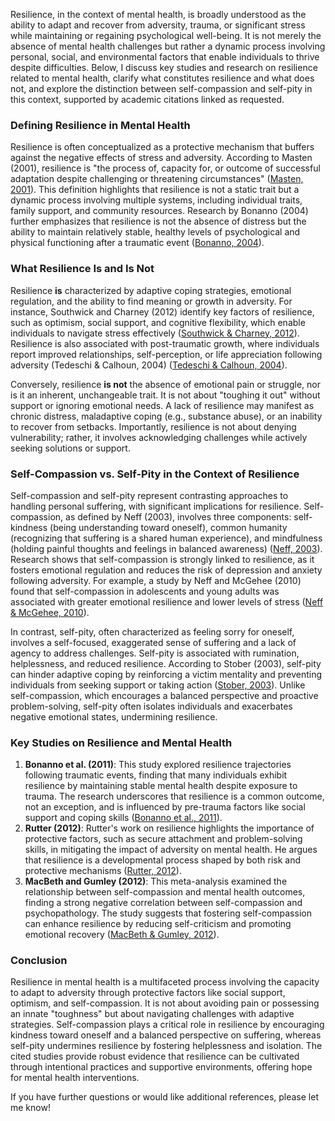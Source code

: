 Resilience, in the context of mental health, is broadly understood as the ability to adapt and recover from adversity, trauma, or significant stress while maintaining or regaining psychological well-being. It is not merely the absence of mental health challenges but rather a dynamic process involving personal, social, and environmental factors that enable individuals to thrive despite difficulties. Below, I discuss key studies and research on resilience related to mental health, clarify what constitutes resilience and what does not, and explore the distinction between self-compassion and self-pity in this context, supported by academic citations linked as requested.

### Defining Resilience in Mental Health
Resilience is often conceptualized as a protective mechanism that buffers against the negative effects of stress and adversity. According to Masten (2001), resilience is "the process of, capacity for, or outcome of successful adaptation despite challenging or threatening circumstances" ([Masten, 2001](../doi-lookup/?doi=10.1037/0003-066X.56.3.227)). This definition highlights that resilience is not a static trait but a dynamic process involving multiple systems, including individual traits, family support, and community resources. Research by Bonanno (2004) further emphasizes that resilience is not the absence of distress but the ability to maintain relatively stable, healthy levels of psychological and physical functioning after a traumatic event ([Bonanno, 2004](../doi-lookup/?doi=10.1037/0003-066X.59.1.20)).

### What Resilience Is and Is Not
Resilience **is** characterized by adaptive coping strategies, emotional regulation, and the ability to find meaning or growth in adversity. For instance, Southwick and Charney (2012) identify key factors of resilience, such as optimism, social support, and cognitive flexibility, which enable individuals to navigate stress effectively ([Southwick & Charney, 2012](../doi-lookup/?doi=10.1126/science.1222942)). Resilience is also associated with post-traumatic growth, where individuals report improved relationships, self-perception, or life appreciation following adversity (Tedeschi & Calhoun, 2004) ([Tedeschi & Calhoun, 2004](../doi-lookup/?doi=10.1207/s15327965pli1501_02)).

Conversely, resilience **is not** the absence of emotional pain or struggle, nor is it an inherent, unchangeable trait. It is not about "toughing it out" without support or ignoring emotional needs. A lack of resilience may manifest as chronic distress, maladaptive coping (e.g., substance abuse), or an inability to recover from setbacks. Importantly, resilience is not about denying vulnerability; rather, it involves acknowledging challenges while actively seeking solutions or support.

### Self-Compassion vs. Self-Pity in the Context of Resilience
Self-compassion and self-pity represent contrasting approaches to handling personal suffering, with significant implications for resilience. Self-compassion, as defined by Neff (2003), involves three components: self-kindness (being understanding toward oneself), common humanity (recognizing that suffering is a shared human experience), and mindfulness (holding painful thoughts and feelings in balanced awareness) ([Neff, 2003](../doi-lookup/?doi=10.1080/15298860309027)). Research shows that self-compassion is strongly linked to resilience, as it fosters emotional regulation and reduces the risk of depression and anxiety following adversity. For example, a study by Neff and McGehee (2010) found that self-compassion in adolescents and young adults was associated with greater emotional resilience and lower levels of stress ([Neff & McGehee, 2010](../doi-lookup/?doi=10.1080/15298860903122723)).

In contrast, self-pity, often characterized as feeling sorry for oneself, involves a self-focused, exaggerated sense of suffering and a lack of agency to address challenges. Self-pity is associated with rumination, helplessness, and reduced resilience. According to Stober (2003), self-pity can hinder adaptive coping by reinforcing a victim mentality and preventing individuals from seeking support or taking action ([Stober, 2003](../doi-lookup/?doi=10.1016/S0191-8869(02)00193-5)). Unlike self-compassion, which encourages a balanced perspective and proactive problem-solving, self-pity often isolates individuals and exacerbates negative emotional states, undermining resilience.

### Key Studies on Resilience and Mental Health
1. **Bonanno et al. (2011)**: This study explored resilience trajectories following traumatic events, finding that many individuals exhibit resilience by maintaining stable mental health despite exposure to trauma. The research underscores that resilience is a common outcome, not an exception, and is influenced by pre-trauma factors like social support and coping skills ([Bonanno et al., 2011](../doi-lookup/?doi=10.1146/annurev-clinpsy-032210-104526)).
2. **Rutter (2012)**: Rutter's work on resilience highlights the importance of protective factors, such as secure attachment and problem-solving skills, in mitigating the impact of adversity on mental health. He argues that resilience is a developmental process shaped by both risk and protective mechanisms ([Rutter, 2012](../doi-lookup/?doi=10.1017/S095457941200026X)).
3. **MacBeth and Gumley (2012)**: This meta-analysis examined the relationship between self-compassion and mental health outcomes, finding a strong negative correlation between self-compassion and psychopathology. The study suggests that fostering self-compassion can enhance resilience by reducing self-criticism and promoting emotional recovery ([MacBeth & Gumley, 2012](../doi-lookup/?doi=10.1348/014466512X551083)).

### Conclusion
Resilience in mental health is a multifaceted process involving the capacity to adapt to adversity through protective factors like social support, optimism, and self-compassion. It is not about avoiding pain or possessing an innate "toughness" but about navigating challenges with adaptive strategies. Self-compassion plays a critical role in resilience by encouraging kindness toward oneself and a balanced perspective on suffering, whereas self-pity undermines resilience by fostering helplessness and isolation. The cited studies provide robust evidence that resilience can be cultivated through intentional practices and supportive environments, offering hope for mental health interventions.

If you have further questions or would like additional references, please let me know!